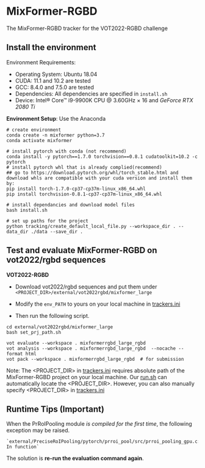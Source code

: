 # MixFormer-RGBD
The MixFormer-RGBD tracker for the VOT2022-RGBD challenge

## Install the environment
Environment Requirements:
- Operating System: Ubuntu 18.04
- CUDA: 11.1 and 10.2 are tested
- GCC: 8.4.0 and 7.5.0 are tested
- Dependencies: All dependencies are specified in `install.sh`
- Device: Intel® Core™ i9-9900K CPU @ 3.60GHz × 16 and *GeForce RTX 2080 Ti* 

**Environment Setup**: Use the Anaconda

```
# create environment
conda create -n mixformer python=3.7
conda activate mixformer

# install pytorch with conda (not recommend)
conda install -y pytorch==1.7.0 torchvision==0.8.1 cudatoolkit=10.2 -c pytorch
# install pytorch whl that is already complied(recommend)
## go to https://download.pytorch.org/whl/torch_stable.html and download whls are compatible with your cuda version and install them by:
pip install torch-1.7.0-cp37-cp37m-linux_x86_64.whl
pip install torchvision-0.8.1-cp37-cp37m-linux_x86_64.whl

# install dependancies and download model files
bash install.sh

# set up paths for the project
python tracking/create_default_local_file.py --workspace_dir . --data_dir ./data --save_dir .
```

## Test and evaluate MixFormer-RGBD on vot2022/rgbd sequences

**VOT2022-RGBD**

- Download vot2022/rgbd sequences and put them under `<PROJECT_DIR>/external/vot2022rgbd/mixformer_large`
- Modify the `env_PATH` to yours on your local machine in [trackers.ini](external/vot2022rgbd/mixformer_large/trackers.ini)

- Then run the following script.
```
cd external/vot2022rgbd/mixformer_large
bash set_prj_path.sh

vot evaluate --workspace . mixformerrgbd_large_rgbd
vot analysis --workspace . mixformerrgbd_large_rgbd  --nocache --format html
vot pack --workspace . mixformerrgbd_large_rgbd  # for submission
```
Note: The <PROJECT_DIR> in [trackers.ini](external/vot2022rgbd/mixformer_large/trackers.ini) requires absolute path  of the MixFormer-RGBD project on your local machine. Our [run.sh](external/vot2022depth/mixformer_large/run.sh) can automatically locate the <PROJECT_DIR>. However, you can also manually specify <PROJECT_DIR> in [trackers.ini](external/vot2022rgbd/mixformer_large/trackers.ini)



## Runtime Tips (Important)
When the PrRoIPooling module *is compiled for the first time*, the following exception may be raised.

    `external/PreciseRoIPooling/pytorch/prroi_pool/src/prroi_pooling_gpu.c: In function`

The solution is **re-run the evaluation command again**.
